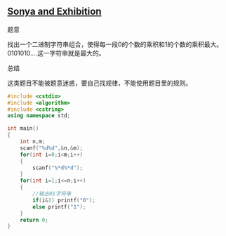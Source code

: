 ## [Sonya and Exhibition](http://codeforces.com/contest/1004/problem/B)

题意

找出一个二进制字符串组合，使得每一段0的个数的乘积和1的个数的乘积最大。0101010....这一字符串就是最大的。

总结

这类题目不能被题意迷惑，要自己找规律，不能使用题目里的规则。

```cpp
#include <cstdio>
#include <algorithm>
#include <cstring>
using namespace std;

int main()
{
    int n,m;
    scanf("%d%d",&n,&m);
    for(int i=0;i<m;i++)
    {
        scanf("%*d%*d");
    }
    for(int i=1;i<=n;i++)
    {
        //输出01字符串
        if(i&1) printf("0"); 
        else printf("1");
    }
    return 0;
}
```



